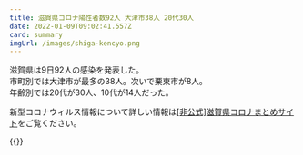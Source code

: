 ```yaml
---
title: 滋賀県コロナ陽性者数92人 大津市38人 20代30人
date: 2022-01-09T09:02:41.557Z
card: summary
imgUrl: /images/shiga-kencyo.png
---
```

滋賀県は9日92人の感染を発表した。  
市町別では大津市が最多の38人。次いで栗東市が8人。  
年齢別では20代が30人、10代が14人だった。

新型コロナウィルス情報について詳しい情報は[[非公式]滋賀県コロナまとめサイト](https://stopcovid19-shiga.jp)をご覧ください。

{{<covmes>}}